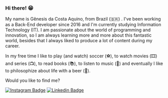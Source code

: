 ### Hi there! 😁

My name is Gênesis da Costa Aquino, from Brazil (🇧🇷) . I've been working as a Back-End developer since 2016 and I'm currently studying Information Technology (IT). I am passionate about the world of programming and innovation, so I am always learning more and more about this fantastic world, besides that I always liked to produce a lot of content during my career.


In my free time I like to play (and watch) soccer (⚽️), to watch movies (🎞️) and series (📺), to read books (📚), to listen to music (🎵) and eventually I like to philosophize about life with a beer (🍺).

Would you like to find me?

[![Instagram Badge](https://img.shields.io/badge/-Instagram-1ca0f1?style=flat-square&labelColor=1ca0f1&logo=instagram&logoColor=white&link=https://www.instagram.com/genesisgn10/)](https://www.instagram.com/genesisgn10/)
[![Linkedin Badge](https://img.shields.io/badge/-LinkedIn-blue?style=flat-square&logo=Linkedin&logoColor=white&link=https://www.linkedin.com/in/genesisgn10/)](https://www.linkedin.com/in/genesisgn10/)
